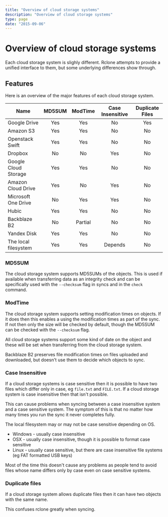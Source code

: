 ```yaml
---
title: "Overview of cloud storage systems"
description: "Overview of cloud storage systems"
type: page
date: "2015-09-06"
---
```


# Overview of cloud storage systems #

Each cloud storage system is slighly different.  Rclone attempts to
provide a unified interface to them, but some underlying differences
show through.

## Features ##

Here is an overview of the major features of each cloud storage system.

| Name                   | MD5SUM  | ModTime | Case Insensitive | Duplicate Files |
| ---------------------- |:-------:|:-------:|:----------------:|:---------------:|
| Google Drive           | Yes     | Yes     | No               | Yes             |
| Amazon S3              | Yes     | Yes     | No               | No              |
| Openstack Swift        | Yes     | Yes     | No               | No              |
| Dropbox                | No      | No      | Yes              | No              |
| Google Cloud Storage   | Yes     | Yes     | No               | No              |
| Amazon Cloud Drive     | Yes     | No      | Yes              | No              |
| Microsoft One Drive    | No      | Yes     | Yes              | No              |
| Hubic                  | Yes     | Yes     | No               | No              |
| Backblaze B2           | No      | Partial | No               | No              |
| Yandex Disk            | Yes     | Yes     | No               | No              |
| The local filesystem   | Yes     | Yes     | Depends          | No              |

### MD5SUM ###

The cloud storage system supports MD5SUMs of the objects.  This
is used if available when transferring data as an integrity check and
can be specifically used with the `--checksum` flag in syncs and in
the `check` command.

### ModTime ###

The cloud storage system supports setting modification times on
objects.  If it does then this enables a using the modification times
as part of the sync.  If not then only the size will be checked by
default, though the MD5SUM can be checked with the `--checksum` flag.

All cloud storage systems support some kind of date on the object and
these will be set when transferring from the cloud storage system.

Backblaze B2 preserves file modification times on files uploaded and
downloaded, but doesn't use them to decide which objects to sync.

### Case Insensitive ###

If a cloud storage systems is case sensitive then it is possible to
have two files which differ only in case, eg `file.txt` and
`FILE.txt`.  If a cloud storage system is case insensitive then that
isn't possible.

This can cause problems when syncing between a case insensitive
system and a case sensitive system.  The symptom of this is that no
matter how many times you run the sync it never completes fully.

The local filesystem may or may not be case sensitive depending on OS.

  * Windows - usually case insensitive
  * OSX - usually case insensitive, though it is possible to format case sensitive
  * Linux - usually case sensitive, but there are case insensitive file systems (eg FAT formatted USB keys)

Most of the time this doesn't cause any problems as people tend to
avoid files whose name differs only by case even on case sensitive
systems.

### Duplicate files ###

If a cloud storage system allows duplicate files then it can have two
objects with the same name.

This confuses rclone greatly when syncing.
